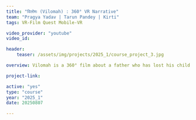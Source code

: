 ```yaml
---
title: "विलोमः (Vilomah) : 360° VR Narrative"
team: "Pragya Yadav | Tarun Pandey | Kirti"
tags: VR-Film Quest Mobile-VR

video_provider: "youtube"
video_id:

header:
    teaser: /assets/img/projects/2025_1/course_project_3.jpg

overview: Vilomah is a 360° film about a father who has lost his child. Viewers see the world from his point of view, where everyday spaces slowly fill with memories of what is gone. The film experiments with monoscopic VR, shifting points of view, and sound cues to guide the audience through his journey of grief.<br><br>

project-link:

active: "yes"
type: "course"
year: "2025_1"
date: 20250807

---
```

